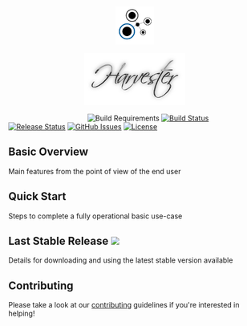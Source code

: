 <p align="center"><img width=15% src="https://github.com/TBFY/general/blob/master/figures/tbfy-logo.png"></p>
<p align="center"><img width=40% src="https://github.com/TBFY/harvester/blob/master/logo.png"></p>

&nbsp;&nbsp;&nbsp;&nbsp;&nbsp;&nbsp;&nbsp;&nbsp;&nbsp;&nbsp;&nbsp;&nbsp;&nbsp;&nbsp;&nbsp;&nbsp;&nbsp;&nbsp;&nbsp;&nbsp;&nbsp;&nbsp;&nbsp;&nbsp;&nbsp;&nbsp;&nbsp;&nbsp;&nbsp;&nbsp;&nbsp;&nbsp;&nbsp;&nbsp;&nbsp;&nbsp;&nbsp;&nbsp;&nbsp;
![Build Requirements](https://img.shields.io/badge/language-version+-blue.svg)
[![Build Status](https://travis-ci.org/TBFY/PROJECT-NAME.svg?branch=master)](https://travis-ci.org/TBFY/PROJECT-NAME)
[![Release Status](https://jitci.com/gh/TBFY/PROJECT-NAME/svg)](https://jitci.com/gh/TBFY/project-name)
[![GitHub Issues](https://img.shields.io/github/issues/TBFY/PROJECT-NAME.svg)](https://github.com/TBFY/PROJECT-NAME/issues)
[![License](https://img.shields.io/badge/license-Apache2.0-blue.svg)](https://opensource.org/licenses/Apache-2.0)

## Basic Overview
Main features from the point of view of the end user

## Quick Start
Steps to complete a fully operational basic use-case

## Last Stable Release [![](https://jitpack.io/v/TBFY/PROJECT-NAME.svg)](https://jitpack.io/#TBFY/PROJECT-NAME)
Details for downloading and using the latest stable version available

## Contributing
Please take a look at our [contributing](https://github.com/TBFY/general/blob/master/guides/how-to-contribute.md) guidelines if you're interested in helping!
